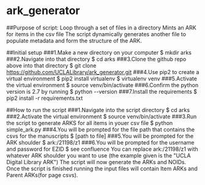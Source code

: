 # ark_generator

##Purpose of script:
Loop through a set of files in a directory
Mints an ARK for items in the csv file
The script dynamically generates another file to populate metadata and form the structure of the ARK.

##Initial setup
###1.Make a new directory on your computer
  $ mkdir arks
###2.Navigate into that directory
  $ cd arks
###3.Clone the github repo above into that directory
  $ git clone https://github.com/UCLALibrary/ark_generator.git
###4.Use pip2 to create a virtual environment
  $ pip2 install virtualenv
$ virtualenv venv
###5.Activate the virtual environment
  $ source venv/bin/activate
###6.Confirm the python version is 2.7 by running 
  $ python --version
###7.Install the requirements
  $ pip2 install -r requirements.txt

##How to run the script
###1.Navigate into the script directory
  $ cd arks
###2.Activate the virtual environment
  $ source venv/bin/activate
###3.Run the script to generate ARKS for all items in youer csv file
  $ python simple_ark.py
###4.You will be prompted for the file path that contains the csvs for the manuscripts
  $ [path to file]
###5.You will be prompted for the ARK shoulder
  $ ark:/21198/z1
###6.You will be prompted for the username and password for EZID
  $ see confluence
You can replace ark:/21198/z1 with whatever ARK shoulder you want to use (the example given is the "UCLA Digital Library ARK")
The script will now generate the ARKs and NOIDs. Once the script is finished running the input files will contain Item ARKs and Parent ARKs(for page csvs).
